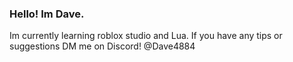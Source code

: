 ### Hello! Im Dave.

Im currently learning roblox studio and Lua. If you have any tips or suggestions DM me on Discord! @Dave4884
